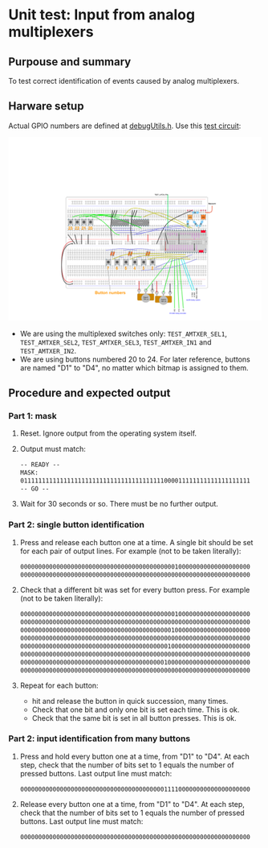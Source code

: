 # Unit test: Input from analog multiplexers

## Purpouse and summary

To test correct identification of events caused by analog multiplexers.

## Harware setup

Actual GPIO numbers are defined at [debugUtils.h](./debugUtils.h).
Use this [test circuit](../../Protoboards/ESP32-WROOM-DevKitC-1.diy):

![Test circuit image](../../Protoboards/ProtoBoard-ESP32-Dekvit-C-1.png)

- We are using the multiplexed switches only: `TEST_AMTXER_SEL1`, `TEST_AMTXER_SEL2`, `TEST_AMTXER_SEL3`, `TEST_AMTXER_IN1` and `TEST_AMTXER_IN2`.
- We are using buttons numbered 20 to 24. For later reference, buttons are named "D1" to "D4", no matter which bitmap is assigned to them.

## Procedure and expected output

### Part 1: mask

1. Reset. Ignore output from the operating system itself.

2. Output must match:

   ```text
   -- READY --
   MASK:
   0111111111111111111111111111111111111111000011111111111111111111
   -- GO --
   ```

3. Wait for 30 seconds or so. There must be no further output.

### Part 2: single button identification

1. Press and release each button one at a time. A single bit should be set for each pair of output lines. For example (not to be taken literally):

   ```text
   0000000000000000000000000000000000000000000100000000000000000000
   0000000000000000000000000000000000000000000000000000000000000000
   ```

2. Check that a different bit was set for every button press. For example (not to be taken literally):

   ```text
   0000000000000000000000000000000000000000000100000000000000000000
   0000000000000000000000000000000000000000000000000000000000000000
   0000000000000000000000000000000000000000001000000000000000000000
   0000000000000000000000000000000000000000000000000000000000000000
   0000000000000000000000000000000000000000010000000000000000000000
   0000000000000000000000000000000000000000000000000000000000000000
   0000000000000000000000000000000000000000100000000000000000000000
   0000000000000000000000000000000000000000000000000000000000000000
   ```

3. Repeat for each button:

   - hit and release the button in quick succession, many times.
   - Check that one bit and only one bit is set each time. This is ok.
   - Check that the same bit is set in all button presses. This is ok.

### Part 2: input identification from many buttons

1. Press and hold every button one at a time, from "D1" to "D4". At each step, check that the number of bits set to 1 equals the number of pressed buttons. Last output line must match:

   ```text
   0000000000000000000000000000000000000000111100000000000000000000
   ```

2. Release every button one at a time, from "D1" to "D4". At each step, check that the number of bits set to 1 equals the number of pressed buttons. Last output line must match:

   ```text
   0000000000000000000000000000000000000000000000000000000000000000
   ```
